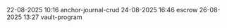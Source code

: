 
22-08-2025     10:16                anchor-journal-crud
24-08-2025     16:46                escrow
26-08-2025     13:27                vault-program
